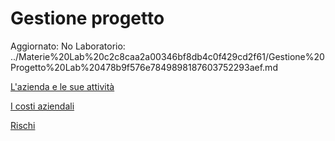 # Gestione progetto

Aggiornato: No
Laboratorio: ../Materie%20Lab%20c2c8caa2a00346bf8db4c0f429cd2f61/Gestione%20Progetto%20Lab%20478b9f576e7849898187603752293aef.md

[L'azienda e le sue attività](Gestione%20progetto%2073fe30eceb3143fcad1ddeee1c70f5fa/L'azienda%20e%20le%20sue%20attivita%CC%80%203855cc5487324a8d924a1dc0429a4ae0.md)

[I costi aziendali](Gestione%20progetto%2073fe30eceb3143fcad1ddeee1c70f5fa/I%20costi%20aziendali%201c6ff10c9ae8436882544edea10f981a.md)

[Rischi](Gestione%20progetto%2073fe30eceb3143fcad1ddeee1c70f5fa/Rischi%208b6eaeb924544aaeb07f861d54c3775d.md)